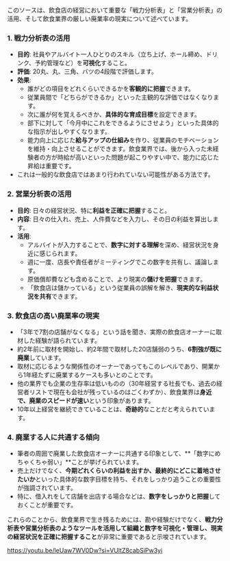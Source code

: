 このソースは、飲食店の経営において重要な「戦力分析表」と「営業分析表」の活用、そして飲食業界の厳しい廃業率の現実について述べています。

### 1. 戦力分析表の活用

- **目的**: 社員やアルバイト一人ひとりのスキル（立ち上げ、ホール締め、ドリンク、予約管理など）を**可視化**すること。
- **評価**: 20丸、丸、三角、バツの4段階で評価します。
- **効果**:
    - 誰がどの項目をどれくらいできるかを**客観的に把握**できます。
    - 従業員間で「どちらができるか」といった主観的な評価ではなくなります。
    - 次に誰が何を覚えるべきか、**具体的な育成目標**を設定できます。
    - 部下に対して「今月中にこれをできるようにさせよう」といった具体的な指示が出しやすくなります。
    - 能力向上に応じた**給与アップの仕組み**を作り、従業員のモチベーションを維持・向上させることができます。飲食業界では、後から入った未経験者の方が時給が高いといった問題が起こりやすい中で、能力に応じた昇給は重要です。
- これは一般的な飲食店ではあまり行われていない可能性がある方法です。

### 2. 営業分析表の活用

- **目的**: 日々の経営状況、特に**利益を正確に把握**すること。
- **内容**: 日々の仕入れ、売上、人件費などを入力し、その日の利益を算出します。
- **活用**:
    - アルバイトが入力することで、**数字に対する理解**を深め、経営状況を身近に感じられます。
    - 週に一度、店長や責任者がミーティングでこの数字を共有し、議論します。
    - 原価償却費なども含めることで、より現実の**儲けを把握**できます。
    - 「飲食店は儲かっている」という従業員の誤解を解き、**現実的な利益状況を共有**できます。

### 3. 飲食店の高い廃業率の現実

- 「3年で7割の店舗がなくなる」という話を聞き、実際の飲食店オーナーに取材した経験が語られています。
- 約2年前に取材を開始し、約2年間で取材した20店舗弱のうち、**6割強が既に廃業**しています。
- 取材に応じるような関係性のオーナーであってもこのレベルであり、開業から1年経たずに廃業するケースも多いとのことです。
- 他の業界でも企業の生存率は低いものの（30年経営する社長でも、過去の経営者リストで現在も会社が残っているのはごくわずか）、飲食業界は**身近で、廃業のスピードが速い**という印象があります。
- 10年以上経営を継続できていることは、**奇跡的**なことだと考えられています。

### 4. 廃業する人に共通する傾向

- 筆者の周囲で廃業した飲食店オーナーに共通する印象として、**「数字にめちゃくちゃ弱い」**ことが挙げられています。
- 売上だけでなく、**今期どれくらいの利益を出すか、最終的にどこに着地させたいか**といった具体的な数字目標を持ち、それをしっかり追うことの重要性が強調されています。
- 特に、借入れをして店舗を出店する場合などは、**数字をしっかりと把握**しておくことが重要です。

これらのことから、飲食業界で生き残るためには、勘や経験だけでなく、**戦力分析表や営業分析表のようなツールを活用して組織と数字を可視化・管理し、現実の経営状況を正確に把握すること**が非常に重要であると示唆されています。

https://youtu.be/leUaw7WV0Dw?si=VUltZ8cabSiPw3yi